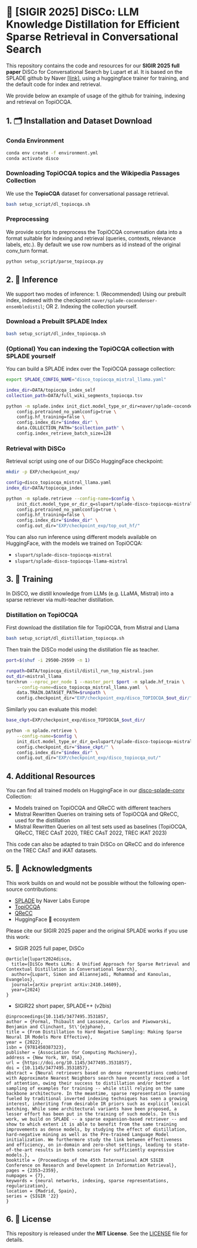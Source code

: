 # 🤖 [SIGIR 2025] DiSCo: LLM Knowledge Distillation for Efficient Sparse Retrieval in Conversational Search

This repository contains the code and resources for our **SIGIR 2025 full paper** DiSCo for Conversational Search by Lupart et al. It is based on the SPLADE github by Naver [[link]](https://github.com/naver/splade), using a huggingface trainer for training, and the default code for index and retrieval.

We provide below an example of usage of the github for training, indexing and retrieval on TopiOCQA.

## 1. 🗂️ Installation and Dataset Download

### Conda Environment

```bash
conda env create -f environment.yml
conda activate disco
```

### Downloading TopiOCQA topics and the Wikipedia Passages Collection

We use the **TopioCQA** dataset for conversational passage retrieval.

```bash
bash setup_script/dl_topiocqa.sh
```

### Preprocessing

We provide scripts to preprocess the TopiOCQA conversation data into a format suitable for indexing and retrieval (queries, contexts, relevance labels, etc.). By default we use row numbers as id instead of the original conv_turn format.

```bash
python setup_script/parse_topiocqa.py
```


## 2. 🚀 Inference

We support two modes of inference: 1. (Recommended) Using our prebuilt index, indexed with the checkpoint 
`naver/splade-cocondenser-ensembledistil`; OR 2. Indexing the collection yourself.

### Download a Prebuilt SPLADE Index

```bash
bash setup_script/dl_index_topiocqa.sh
```

### (Optional) You can indexing the TopiOCQA collection with SPLADE yourself

You can build a SPLADE index over the TopiOCQA passage collection:

```bash
export SPLADE_CONFIG_NAME="disco_topiocqa_mistral_llama.yaml"

index_dir=DATA/topiocqa_index_self
collection_path=DATA/full_wiki_segments_topiocqa.tsv

python -m splade.index init_dict.model_type_or_dir=naver/splade-cocondenser-ensembledistil \
    config.pretrained_no_yamlconfig=true \
    config.hf_training=false \
    config.index_dir="$index_dir" \
    data.COLLECTION_PATH="$collection_path" \
    config.index_retrieve_batch_size=128
```

### Retrieval with DiSCo

Retrieval script using one of our DiSCo HuggingFace checkpoint:

```bash
mkdir -p EXP/checkpoint_exp/

config=disco_topiocqa_mistral_llama.yaml
index_dir=DATA/topiocqa_index

python -m splade.retrieve --config-name=$config \
    init_dict.model_type_or_dir_q=slupart/splade-disco-topiocqa-mistral \
    config.pretrained_no_yamlconfig=true \
    config.hf_training=false \
    config.index_dir="$index_dir" \
    config.out_dir="EXP/checkpoint_exp/top_out_hf/"
```

You can also run inference using different models available on HuggingFace, with the models we trained on TopiOCQA:

* `slupart/splade-disco-topiocqa-mistral`
* `slupart/splade-disco-topiocqa-llama-mistral`


## 3. 🚀 Training

In DiSCO, we distill knowledge from LLMs (e.g. LLaMA, Mistral) into a sparse retriever via multi-teacher distillation.

### Distillation on TopiOCQA

First download the distillation file for TopiOCQA, from Mistral and Llama

```bash
bash setup_script/dl_distillation_topiocqa.sh
```

Then train the DiSCo model using the distillation file as teacher.

```bash
port=$(shuf -i 29500-29599 -n 1)

runpath=DATA/topiocqa_distil/distil_run_top_mistral.json
out_dir=mistral_llama
torchrun --nproc_per_node 1 --master_port $port -m splade.hf_train \
    --config-name=disco_topiocqa_mistral_llama.yaml  \
    data.TRAIN.DATASET_PATH=$runpath \
    config.checkpoint_dir="EXP/checkpoint_exp/disco_TOPIOCQA_$out_dir/"
```

Similarly you can evaluate this model:

```bash
base_ckpt=EXP/checkpoint_exp/disco_TOPIOCQA_$out_dir/

python -m splade.retrieve \
    --config-name=$config \
    init_dict.model_type_or_dir_q=slupart/splade-disco-topiocqa-mistral \
    config.checkpoint_dir="$base_ckpt/" \
    config.index_dir="$index_dir" \
    config.out_dir="EXP/checkpoint_exp/disco_topiocqa_out/"
```

## 4. Additional Resources

You can find all trained models on HuggingFace in our [disco-splade-conv](https://huggingface.co/collections/slupart/splade-conversational-6800f23d0c61997aa33cf4e4) Collection:

* Models trained on TopiOCQA and QReCC with different teachers
* Mistral Rewritten Queries on training sets of TopiOCQA and QReCC, used for the distillation
* Mistral Rewritten Queries on all test sets used as baselines (TopiOCQA, QReCC, TREC CAsT 2020, TREC CAsT 2022, TREC iKAT 2023)

This code can also be adapted to train DiSCo on QReCC and do inference on the TREC CAsT and iKAT datasets.

## 5. 🙏 Acknowledgments

This work builds on and would not be possible without the following open-source contributions:

* [SPLADE](https://github.com/naver/splade) by Naver Labs Europe
* [TopiOCQA](https://github.com/prdwb/topiocqa)
* [QReCC](https://github.com/apple/ml-qrecc)
* HuggingFace 🤗 ecosystem

Please cite our SIGIR 2025 paper and the original SPLADE works if you use this work:
* SIGIR 2025 full paper, DiSCo
```
@article{lupart2024disco,
  title={DiSCo Meets LLMs: A Unified Approach for Sparse Retrieval and Contextual Distillation in Conversational Search},
  author={Lupart, Simon and Aliannejadi, Mohammad and Kanoulas, Evangelos},
  journal={arXiv preprint arXiv:2410.14609},
  year={2024}
}
```
* SIGIR22 short paper, SPLADE++ (v2bis)
```
@inproceedings{10.1145/3477495.3531857,
author = {Formal, Thibault and Lassance, Carlos and Piwowarski, Benjamin and Clinchant, St\'{e}phane},
title = {From Distillation to Hard Negative Sampling: Making Sparse Neural IR Models More Effective},
year = {2022},
isbn = {9781450387323},
publisher = {Association for Computing Machinery},
address = {New York, NY, USA},
url = {https://doi.org/10.1145/3477495.3531857},
doi = {10.1145/3477495.3531857},
abstract = {Neural retrievers based on dense representations combined with Approximate Nearest Neighbors search have recently received a lot of attention, owing their success to distillation and/or better sampling of examples for training -- while still relying on the same backbone architecture. In the meantime, sparse representation learning fueled by traditional inverted indexing techniques has seen a growing interest, inheriting from desirable IR priors such as explicit lexical matching. While some architectural variants have been proposed, a lesser effort has been put in the training of such models. In this work, we build on SPLADE -- a sparse expansion-based retriever -- and show to which extent it is able to benefit from the same training improvements as dense models, by studying the effect of distillation, hard-negative mining as well as the Pre-trained Language Model initialization. We furthermore study the link between effectiveness and efficiency, on in-domain and zero-shot settings, leading to state-of-the-art results in both scenarios for sufficiently expressive models.},
booktitle = {Proceedings of the 45th International ACM SIGIR Conference on Research and Development in Information Retrieval},
pages = {2353–2359},
numpages = {7},
keywords = {neural networks, indexing, sparse representations, regularization},
location = {Madrid, Spain},
series = {SIGIR '22}
}
```

## 6. 📜 License

This repository is released under the **MIT License**.
See the [LICENSE](./LICENSE) file for details.

